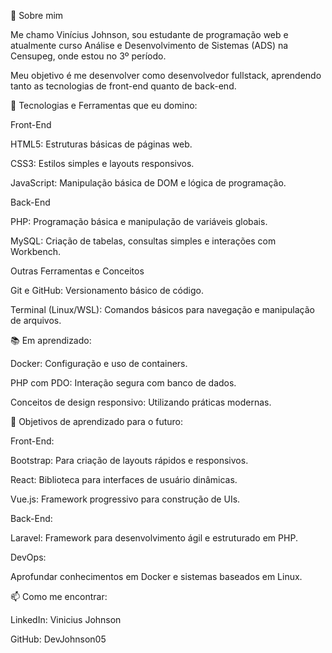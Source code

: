 👋 Sobre mim

Me chamo Vinícius Johnson, sou estudante de programação web e atualmente curso Análise e Desenvolvimento de Sistemas (ADS) na Censupeg, onde estou no 3º período.

Meu objetivo é me desenvolver como desenvolvedor fullstack, aprendendo tanto as tecnologias de front-end quanto de back-end.

🌟 Tecnologias e Ferramentas que eu domino:

Front-End

HTML5: Estruturas básicas de páginas web.

CSS3: Estilos simples e layouts responsivos.

JavaScript: Manipulação básica de DOM e lógica de programação.


Back-End

PHP: Programação básica e manipulação de variáveis globais.

MySQL: Criação de tabelas, consultas simples e interações com Workbench.


Outras Ferramentas e Conceitos

Git e GitHub: Versionamento básico de código.

Terminal (Linux/WSL): Comandos básicos para navegação e manipulação de arquivos.


📚 Em aprendizado:

Docker: Configuração e uso de containers.

PHP com PDO: Interação segura com banco de dados.

Conceitos de design responsivo: Utilizando práticas modernas.


🎯 Objetivos de aprendizado para o futuro:

Front-End:

Bootstrap: Para criação de layouts rápidos e responsivos.

React: Biblioteca para interfaces de usuário dinâmicas.

Vue.js: Framework progressivo para construção de UIs.


Back-End:

Laravel: Framework para desenvolvimento ágil e estruturado em PHP.


DevOps:

Aprofundar conhecimentos em Docker e sistemas baseados em Linux.



📫 Como me encontrar:

LinkedIn: Vinicius Johnson 

GitHub: DevJohnson05
